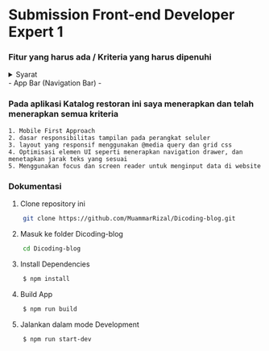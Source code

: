 # Submission Front-end Developer Expert 1

### Fitur yang harus ada / Kriteria yang harus dipenuhi

<details>
  <summary>Syarat</summary>
  <ol>
    <li>
      App Bar (Navigation Bar)
      <ul>
        <li>Menampilkan nama aplikasi atau brand logo dari aplikasi katalog restoran (tentukan sendiri nama aplikasi atau brand logonya).</li>
        <li> Terdapat navigation menu: 
            <li>Home → mengarah ke root domain.</li>
            <li>Favorite → target URL cukup bernilai “#” (Sebagai placeholder untuk digunakan pada submission selanjutnya). </li>
            <li>About Us → arahkan ke profil LinkedIn/Github/Social Media Anda, atau boleh juga ke personal web/blog.</li>
        </li>
      </ul>
    </li>
    <li>
      <a href="#getting-started">Getting Started</a>
      <ul>
        <li><a href="#prerequisites">Prerequisites</a></li>
        <li><a href="#installation">Installation</a></li>
      </ul>
    </li>
    <li><a href="#usage">Usage</a></li>
    <li><a href="#roadmap">Roadmap</a></li>
    <li><a href="#contributing">Contributing</a></li>
    <li><a href="#license">License</a></li>
    <li><a href="#contact">Contact</a></li>
    <li><a href="#acknowledgments">Acknowledgments</a></li>
  </ol>
</details>
    - App Bar (Navigation Bar)
        -

### Pada aplikasi Katalog restoran ini saya menerapkan dan telah menerapkan semua kriteria

    1. Mobile First Approach
    2. dasar responsibilitas tampilan pada perangkat seluler
    3. layout yang responsif menggunakan @media query dan grid css
    4. Optimisasi elemen UI seperti menerapkan navigation drawer, dan menetapkan jarak teks yang sesuai
    5. Menggunakan focus dan screen reader untuk menginput data di website

### Dokumentasi

1. Clone repository ini

```bash
    git clone https://github.com/MuammarRizal/Dicoding-blog.git
```

2. Masuk ke folder Dicoding-blog

```bash
    cd Dicoding-blog
```

3. Install Dependencies

```bash
    $ npm install
```

4. Build App

```bash
    $ npm run build
```

5. Jalankan dalam mode Development

```bash
    $ npm run start-dev
```
